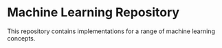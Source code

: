 # Machine Learning Repository

This repository contains implementations for a range of machine learning concepts.

